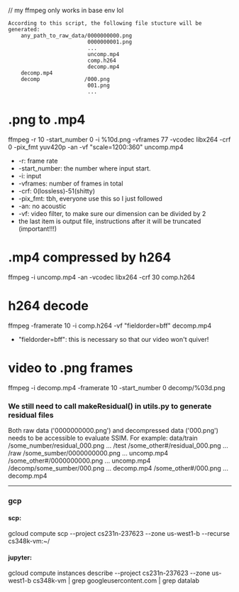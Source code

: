 // my ffmpeg only works in base env lol

```
According to this script, the following file stucture will be generated:
    any_path_to_raw_data/0000000000.png
                         0000000001.png
                         ...
                         uncomp.mp4
                         comp.h264
                         decomp.mp4
    decomp.mp4 
    decomp              /000.png
                         001.png
                         ...

```

# .png to .mp4
ffmpeg -r 10  -start_number 0 -i %10d.png -vframes 77 -vcodec libx264 -crf 0 -pix_fmt yuv420p -an -vf "scale=1200:360" uncomp.mp4
- -r: frame rate
- -start_number: the number where input start. 
- -i: input
- -vframes: number of frames in total
- -crf: 0(lossless)-51(shitty)
- -pix_fmt: tbh, everyone use this so I just followed
- -an: no acoustic
- -vf: video filter, to make sure our dimension can be divided by 2
- the last item is output file, instructions after it will be truncated (important!!!)

# .mp4 compressed by h264
ffmpeg -i uncomp.mp4 -an -vcodec libx264 -crf 30 comp.h264

# h264 decode
ffmpeg -framerate 10 -i comp.h264 -vf "fieldorder=bff" decomp.mp4  
- "fieldorder=bff": this is necessary so that our video won't quiver!

# video to .png frames
ffmpeg -i decomp.mp4 -framerate 10 -start_number 0 decomp/%03d.png

### We still need to call makeResidual() in utils.py to generate residual files
Both raw data ('0000000000.png') and decompressed data ('000.png') needs to be accessible to evaluate SSIM.
For example:
data/train /some_number/residual_000.png
                        ...
    /test  /some_other#/residual_000.png
                        ...
    /raw   /some_sumber/0000000000.png
                        ...
                        uncomp.mp4
           /some_other#/0000000000.png
                        ...
                        uncomp.mp4
    /decomp/some_sumber/000.png
                        ...
                        decomp.mp4
           /some_other#/000.png
                        ...
                        decomp.mp4


---

### gcp
#### scp:
gcloud compute scp --project cs231n-237623 --zone us-west1-b --recurse <local file or directory> cs348k-vm:~/
#### jupyter:
gcloud compute instances describe --project cs231n-237623 --zone us-west1-b cs348k-vm | grep googleusercontent.com | grep datalab



